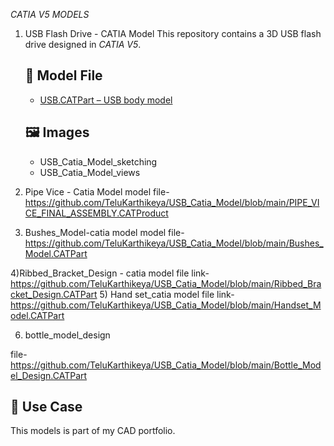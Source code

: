 *CATIA V5 MODELS*


1)  USB Flash Drive - CATIA Model
    This repository contains a 3D USB flash drive designed in *CATIA V5*.
    
    ## 📁 Model File
    - [USB.CATPart – USB body model](https://github.com/TeluKarthikeya/USB_Catia_Model/blob/main/USB_Catia_Model.CATPart)

    ## 🖼 Images
    - USB_Catia_Model_sketching
    - USB_Catia_Model_views

2)  Pipe Vice - Catia Model
    model file- https://github.com/TeluKarthikeya/USB_Catia_Model/blob/main/PIPE_VICE_FINAL_ASSEMBLY.CATProduct

3) Bushes_Model-catia model
   model file- https://github.com/TeluKarthikeya/USB_Catia_Model/blob/main/Bushes_Model.CATPart

4)Ribbed_Bracket_Design - catia model
  file link- https://github.com/TeluKarthikeya/USB_Catia_Model/blob/main/Ribbed_Bracket_Design.CATPart
5) Hand set_catia model
   file link-https://github.com/TeluKarthikeya/USB_Catia_Model/blob/main/Handset_Model.CATPart
   
6)  bottle_model_design

   file-https://github.com/TeluKarthikeya/USB_Catia_Model/blob/main/Bottle_Model_Design.CATPart





## 💼 Use Case
This models is part of my CAD portfolio.
